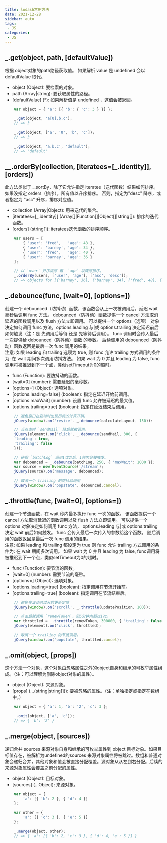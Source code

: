```yaml
---
title: lodash常用方法
date: 2021-12-28
sidebar: auto
tags: 
 - JS
categories:
 - JS
---
```


## _.get(object, path, [defaultValue])
根据 object对象的path路径获取值。 如果解析 value 是 undefined 会以 defaultValue 取代。
- object (Object): 要检索的对象。
- path (Array|string): 要获取属性的路径。
- [defaultValue] (*): 如果解析值是 undefined ，这值会被返回。
```javascript
    var object = { 'a': [{ 'b': { 'c': 3 } }] };
 
    _.get(object, 'a[0].b.c');
    // => 3
 
    _.get(object, ['a', '0', 'b', 'c']);
    // => 3
 
    _.get(object, 'a.b.c', 'default');
    // => 'default'
```

## __.orderBy(collection, [iteratees=[_.identity]], [orders])
此方法类似于 _.sortBy，除了它允许指定 iteratee（迭代函数）结果如何排序。 如果没指定 orders（排序），所有值以升序排序。 否则，指定为"desc" 降序，或者指定为 "asc" 升序，排序对应值。
- collection (Array|Object): 用来迭代的集合。
- [iteratees=[_.identity]] (Array[]|Function[]|Object[]|string[]): 排序的迭代函数。
- [orders] (string[]): iteratees迭代函数的排序顺序。
```javascript
    var users = [
        { 'user': 'fred',   'age': 48 },
        { 'user': 'barney', 'age': 34 },
        { 'user': 'fred',   'age': 40 },
        { 'user': 'barney', 'age': 36 }
    ];
 
    // 以 `user` 升序排序 再  `age` 以降序排序。
    _.orderBy(users, ['user', 'age'], ['asc', 'desc']);
    // => objects for [{'barney', 36}, {'barney', 34}, {'fred', 48}, {'fred', 40}]
```

## _.debounce(func, [wait=0], [options=])
创建一个 debounced（防抖动）函数，该函数会从上一次被调用后，延迟 wait 毫秒后调用 func 方法。 debounced（防抖动）函数提供一个 cancel 方法取消延迟的函数调用以及 flush 方法立即调用。 可以提供一个 options（选项） 对象决定如何调用 func 方法，options.leading 与|或 options.trailing 决定延迟前后如何触发（注：是 先调用后等待 还是 先等待后调用）。 func 调用时会传入最后一次提供给 debounced（防抖动）函数 的参数。 后续调用的 debounced（防抖动）函数返回是最后一次 func 调用的结果。   
注意: 如果 leading 和 trailing 选项为 true, 则 func 允许 trailing 方式调用的条件为: 在 wait 期间多次调用防抖方法。
如果 wait 为 0 并且 leading 为 false, func调用将被推迟到下一个点，类似setTimeout为0的超时。   
- func (Function): 要防抖动的函数。
- [wait=0] (number): 需要延迟的毫秒数。
- [options=] (Object): 选项对象。
- [options.leading=false] (boolean): 指定在延迟开始前调用。
- [options.maxWait] (number): 设置 func 允许被延迟的最大值。
- [options.trailing=true] (boolean): 指定在延迟结束后调用。
```javascript
    // 避免窗口在变动时出现昂贵的计算开销。
    jQuery(window).on('resize', _.debounce(calculateLayout, 150));
    
    // 当点击时 `sendMail` 随后就被调用。
    jQuery(element).on('click', _.debounce(sendMail, 300, {
    'leading': true,
    'trailing': false
    }));
    
    // 确保 `batchLog` 调用1次之后，1秒内会被触发。
    var debounced = _.debounce(batchLog, 250, { 'maxWait': 1000 });
    var source = new EventSource('/stream');
    jQuery(source).on('message', debounced);
    
    // 取消一个 trailing 的防抖动调用
    jQuery(window).on('popstate', debounced.cancel);
```

## _.throttle(func, [wait=0], [options=])
创建一个节流函数，在 wait 秒内最多执行 func 一次的函数。 该函数提供一个 cancel 方法取消延迟的函数调用以及 flush 方法立即调用。 可以提供一个 options 对象决定如何调用 func 方法， options.leading 与|或 options.trailing 决定 wait 前后如何触发。 func 会传入最后一次传入的参数给这个函数。 随后调用的函数返回是最后一次 func 调用的结果。   
注意: 如果 leading 和 trailing 都设定为 true 则 func 允许 trailing 方式调用的条件为: 在 wait 期间多次调用。
如果 wait 为 0 并且 leading 为 false, func调用将被推迟到下一个点，类似setTimeout为0的超时。  
- func (Function): 要节流的函数。
- [wait=0] (number): 需要节流的毫秒。
- [options=] (Object): 选项对象。
- [options.leading=true] (boolean): 指定调用在节流开始前。
- [options.trailing=true] (boolean): 指定调用在节流结束后。
```javascript
    // 避免在滚动时过分的更新定位
    jQuery(window).on('scroll', _.throttle(updatePosition, 100));
    
    // 点击后就调用 `renewToken`，但5分钟内超过1次。
    var throttled = _.throttle(renewToken, 300000, { 'trailing': false });
    jQuery(element).on('click', throttled);
    
    // 取消一个 trailing 的节流调用。
    jQuery(window).on('popstate', throttled.cancel);
```

## _.omit(object, [props])
这个方法一个对象，这个对象由忽略属性之外的object自身和继承的可枚举属性组成。（注：可以理解为删除object对象的属性）。
- object (Object): 来源对象。
- [props] (...(string|string[])): 要被忽略的属性。（注：单独指定或指定在数组中。）
```javascript
    var object = { 'a': 1, 'b': '2', 'c': 3 };
 
    _.omit(object, ['a', 'c']);
    // => { 'b': '2' }
```

## _.merge(object, [sources])
递归合并 sources 来源对象自身和继承的可枚举属性到 object 目标对象。如果目标值存在，被解析为undefined的sources 来源对象属性将被跳过。数组和普通对象会递归合并，其他对象和值会被直接分配覆盖。源对象从从左到右分配。后续的来源对象属性会覆盖之前分配的属性。
- object (Object): 目标对象。
- [sources] (...Object): 来源对象。
```javascript
    var object = {
        'a': [{ 'b': 2 }, { 'd': 4 }]
    };
    
    var other = {
        'a': [{ 'c': 3 }, { 'e': 5 }]
    };
    
    _.merge(object, other);
    // => { 'a': [{ 'b': 2, 'c': 3 }, { 'd': 4, 'e': 5 }] }
```